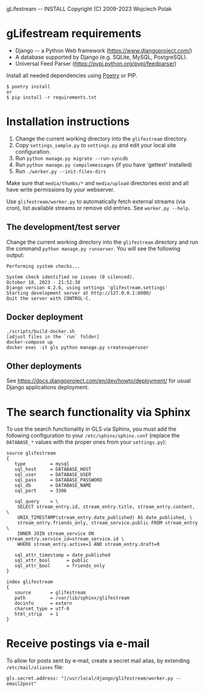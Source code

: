 gLifestream -- INSTALL
Copyright (C) 2009-2023 Wojciech Polak

gLifestream requirements
========================

- Django -- a Python Web framework (https://www.djangoproject.com/)
- A database supported by Django (e.g. SQLite, MySQL, PostgreSQL).
- Universal Feed Parser (https://pypi.python.org/pypi/feedparser)

Install all needed dependencies using [Poetry](https://python-poetry.org/) or PIP.

```shell
$ poetry install
or
$ pip install -r requirements.txt
```
Installation instructions
=========================

1. Change the current working directory into the `glifestream` directory.
2. Copy `settings_sample.py` to `settings.py` and edit your local site
   configuration.
3. Run `python manage.py migrate --run-syncdb`
4. Run `python manage.py compilemessages` (if you have 'gettext' installed)
5. Run `./worker.py --init-files-dirs`

Make sure that `media/thumbs/*` and `media/upload` directories exist
and all have write permissions by your webserver.

Use `glifestream/worker.py` to automatically fetch external streams
(via cron), list available streams or remove old entries. See
`worker.py --help`.


The development/test server
---------------------------

Change the current working directory into the `glifestream` directory
and run the command `python manage.py runserver`. You will see
the following output:

    Performing system checks...

    System check identified no issues (0 silenced).
    October 18, 2023 - 21:52:38
    Django version 4.2.6, using settings 'glifestream.settings'
    Starting development server at http://127.0.0.1:8000/
    Quit the server with CONTROL-C.


Docker deployment
-----------------

```shell
./scripts/build-docker.sh
[adjust files in the `run` folder]
docker-compose up
docker exec -it gls python manage.py createsuperuser
```

Other deployments
-----------------

See https://docs.djangoproject.com/en/dev/howto/deployment/
for usual Django applications deployment.


The search functionality via Sphinx
===================================

To use the search functionality in GLS via Sphinx, you must add the
following configuration to your `/etc/sphinx/sphinx.conf` (replace the
`DATABASE_*` values with the proper ones from your `settings.py`):

```
source glifestream
{
   type         = mysql
   sql_host     = DATABASE_HOST
   sql_user     = DATABASE_USER
   sql_pass     = DATABASE_PASSWORD
   sql_db       = DATABASE_NAME
   sql_port     = 3306

   sql_query    = \
	SELECT stream_entry.id, stream_entry.title, stream_entry.content, \
	UNIX_TIMESTAMP(stream_entry.date_published) AS date_published, \
	stream_entry.friends_only, stream_service.public FROM stream_entry \
	INNER JOIN stream_service ON stream_entry.service_id=stream_service.id \
	WHERE stream_entry.active=1 AND stream_entry.draft=0

   sql_attr_timestamp = date_published
   sql_attr_bool      = public
   sql_attr_bool      = friends_only
}

index glifestream
{
   source       = glifestream
   path         = /var/lib/sphinx/glifestream
   docinfo      = extern
   charset_type = utf-8
   html_strip   = 1
}
```

Receive postings via e-mail
===========================

To allow for posts sent by e-mail, create a secret mail alias,
by extending `/etc/mail/aliases` file:

`
gls.secret.address: "|/usr/local/django/glifestream/worker.py --email2post"
`
